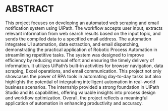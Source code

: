 # ABSTRACT

This project focuses on developing an automated web scraping and email notification system using UiPath. The workflow accepts user input, extracts relevant information from web search results based on the input topic, and sends the compiled data to a specified email address. The automation integrates UI automation, data extraction, and email dispatching, demonstrating the practical application of Robotic Process Automation in streamlining repetitive tasks. The system was designed to improve efficiency by reducing manual effort and ensuring the timely delivery of information. It utilizes UiPath’s built-in activities for browser navigation, data scraping, Excel operations, and email communication. This project not only showcases the power of RPA tools in automating day-to-day tasks but also highlights the potential of integrating intelligent automation in real-world business scenarios. The internship provided a strong foundation in UiPath Studio and its capabilities, offering valuable insights into process design and workflow optimization. Overall, the project reflects a meaningful application of automation in enhancing productivity and accuracy.
